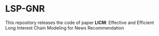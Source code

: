 # LSP-GNR

This repository releases the code of paper **LICM**:  Effective and Efficient Long Interest Chain Modeling for News Recommendation
